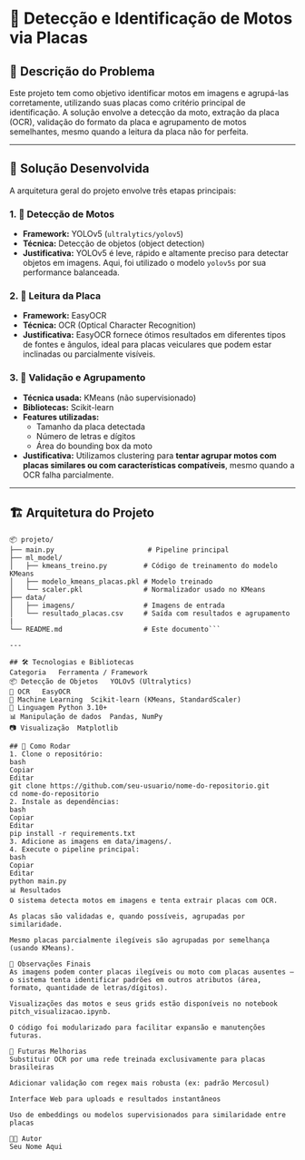 # 🚀 Detecção e Identificação de Motos via Placas

## 📌 Descrição do Problema

Este projeto tem como objetivo identificar motos em imagens e agrupá-las corretamente, utilizando suas placas como critério principal de identificação. A solução envolve a detecção da moto, extração da placa (OCR), validação do formato da placa e agrupamento de motos semelhantes, mesmo quando a leitura da placa não for perfeita.

---

## 🧠 Solução Desenvolvida

A arquitetura geral do projeto envolve três etapas principais:

### 1. 🧭 Detecção de Motos
- **Framework:** YOLOv5 (`ultralytics/yolov5`)
- **Técnica:** Detecção de objetos (object detection)
- **Justificativa:** YOLOv5 é leve, rápido e altamente preciso para detectar objetos em imagens. Aqui, foi utilizado o modelo `yolov5s` por sua performance balanceada.

### 2. 🧾 Leitura da Placa
- **Framework:** EasyOCR
- **Técnica:** OCR (Optical Character Recognition)
- **Justificativa:** EasyOCR fornece ótimos resultados em diferentes tipos de fontes e ângulos, ideal para placas veiculares que podem estar inclinadas ou parcialmente visíveis.

### 3. 🧪 Validação e Agrupamento
- **Técnica usada:** KMeans (não supervisionado)
- **Bibliotecas:** Scikit-learn
- **Features utilizadas:**
  - Tamanho da placa detectada
  - Número de letras e dígitos
  - Área do bounding box da moto
- **Justificativa:** Utilizamos clustering para **tentar agrupar motos com placas similares ou com características compatíveis**, mesmo quando a OCR falha parcialmente.

---

## 🏗️ Arquitetura do Projeto

```text
📦 projeto/
├── main.py                       # Pipeline principal
├── ml_model/
│   ├── kmeans_treino.py         # Código de treinamento do modelo KMeans
│   ├── modelo_kmeans_placas.pkl # Modelo treinado
│   └── scaler.pkl               # Normalizador usado no KMeans
├── data/
│   ├── imagens/                 # Imagens de entrada
│   └── resultado_placas.csv     # Saída com resultados e agrupamento
|
└── README.md                    # Este documento```

---

## 🛠️ Tecnologias e Bibliotecas
Categoria	Ferramenta / Framework
📦 Detecção de Objetos	YOLOv5 (Ultralytics)
🧾 OCR	EasyOCR
🧪 Machine Learning	Scikit-learn (KMeans, StandardScaler)
🐍 Linguagem	Python 3.10+
📊 Manipulação de dados	Pandas, NumPy
📷 Visualização	Matplotlib

## 🧪 Como Rodar
1. Clone o repositório:
bash
Copiar
Editar
git clone https://github.com/seu-usuario/nome-do-repositorio.git
cd nome-do-repositorio
2. Instale as dependências:
bash
Copiar
Editar
pip install -r requirements.txt
3. Adicione as imagens em data/imagens/.
4. Execute o pipeline principal:
bash
Copiar
Editar
python main.py
📊 Resultados
O sistema detecta motos em imagens e tenta extrair placas com OCR.

As placas são validadas e, quando possíveis, agrupadas por similaridade.

Mesmo placas parcialmente ilegíveis são agrupadas por semelhança (usando KMeans).

📎 Observações Finais
As imagens podem conter placas ilegíveis ou moto com placas ausentes — o sistema tenta identificar padrões em outros atributos (área, formato, quantidade de letras/dígitos).

Visualizações das motos e seus grids estão disponíveis no notebook pitch_visualizacao.ipynb.

O código foi modularizado para facilitar expansão e manutenções futuras.

🧠 Futuras Melhorias
Substituir OCR por uma rede treinada exclusivamente para placas brasileiras

Adicionar validação com regex mais robusta (ex: padrão Mercosul)

Interface Web para uploads e resultados instantâneos

Uso de embeddings ou modelos supervisionados para similaridade entre placas

👨‍💻 Autor
Seu Nome Aqui


